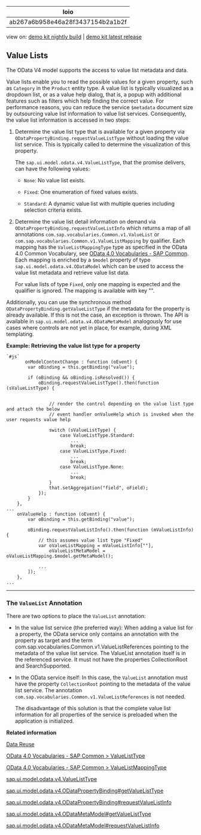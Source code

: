 <!-- loioab267a6b958e46a28f3437154b2a1b2f -->

| loio |
| -----|
| ab267a6b958e46a28f3437154b2a1b2f |

<div id="loio">

view on: [demo kit nightly build](https://openui5nightly.hana.ondemand.com/#/topic/ab267a6b958e46a28f3437154b2a1b2f) | [demo kit latest release](https://openui5.hana.ondemand.com/#/topic/ab267a6b958e46a28f3437154b2a1b2f)</div>

## Value Lists

The OData V4 model supports the access to value list metadata and data.

Value lists enable you to read the possible values for a given property, such as `Category` in the `Product` entity type. A value list is typically visualized as a dropdown list, or as a value help dialog, that is, a popup with additional features such as filters which help finding the correct value. For performance reasons, you can reduce the service `$metadata` document size by outsourcing value list information to value list services. Consequently, the value list information is accessed in two steps:

1.  Determine the value list type that is available for a given property via `ODataPropertyBinding.requestValueListType` without loading the value list service. This is typically called to determine the visualization of this property.

    The `sap.ui.model.odata.v4.ValueListType`, that the promise delivers, can have the following values:

    -   `None`: No value list exists.

    -   `Fixed`: One enumeration of fixed values exists.

    -   `Standard`: A dynamic value list with multiple queries including selection criteria exists.

2.  Determine the value list detail information on demand via `ODataPropertyBinding.requestValueListInfo` which returns a map of all annotations `com.sap.vocabularies.Common.v1.ValueList` or `com.sap.vocabularies.Common.v1.ValueListMapping` by qualifier. Each mapping has the `ValueListMappingType` type as specified in the OData 4.0 Common Vocabulary, see [OData 4.0 Vocabularies - SAP Common](https://wiki.scn.sap.com/wiki/display/EmTech/OData+4.0+Vocabularies+-+SAP+Common#ValueListMappingType). Each mapping is enriched by a `$model` property of type `sap.ui.model.odata.v4.ODataModel` which can be used to access the value list metadata and retrieve value list data.

    For value lists of type `Fixed`, only one mapping is expected and the qualifier is ignored. The mapping is available with key "".


Additionally, you can use the synchronous method `ODataPropertyBinding.getValueListType` if the metadata for the property is already available. If this is not the case, an exception is thrown. The API is available in `sap.ui.model.odata.v4.ODataMetaModel` analogously for use cases where controls are not yet in place, for example, during XML templating.

**Example: Retrieving the value list type for a property**

```
`#js`   
       onModelContextChange : function (oEvent) {
        var oBinding = this.getBinding("value");
 
        if (oBinding && oBinding.isResolved()) {
            oBinding.requestValueListType().then(function (sValueListType) {
 
 
                // render the control depending on the value list type and attach the below
                // event handler onValueHelp which is invoked when the user requests value help
 
                switch (sValueListType) {
                    case ValueListType.Standard:
                        ...
                        break;
                    case ValueListType.Fixed:
                        ...
                        break;
                    case ValueListType.None:
                        ...
                        break;
                }
                that.setAggregation("field", oField);
            });
        }
    },
...
    onValueHelp : function (oEvent) {
        var oBinding = this.getBinding("value");
 
        oBinding.requestValueListInfo().then(function (mValueListInfo) {
            // this assumes value list type "Fixed"
            var oValueListMapping = mValueListInfo[""],
                oValueListMetaModel = oValueListMapping.$model.getMetaModel();
  
            ...
        ]);
    },
...
```

***

<a name="loioab267a6b958e46a28f3437154b2a1b2f__section_azb_gwg_jfb"/>

### The `ValueList` Annotation

There are two options to place the `ValueList` annotation:

-   In the value list service \(the preferred way\): When adding a value list for a property, the OData service only contains an annotation with the property as target and the term com.sap.vocabularies.Common.v1.ValueListReferences pointing to the metadata of the value list service. The ValueList annotation itself is in the referenced service. It must not have the properties CollectionRoot and SearchSupported.

-   In the OData service itself: In this case, the `ValueList` annotation must have the property `CollectionRoot` pointing to the metadata of the value list service. The annotation `com.sap.vocabularies.Common.v1.ValueListReferences` is not needed.

    The disadvantage of this solution is that the complete value list information for all properties of the service is preloaded when the application is initialized.


**Related information**  


[Data Reuse](Data_Reuse_648e360.md)

[OData 4.0 Vocabularies - SAP Common \> ValueListType](https://wiki.scn.sap.com/wiki/display/EmTech/OData+4.0+Vocabularies+-+SAP+Common#ValueListType)

[OData 4.0 Vocabularies - SAP Common \> ValueListMappingType](https://wiki.scn.sap.com/wiki/display/EmTech/OData+4.0+Vocabularies+-+SAP+Common#ValueListMappingType)

[sap.ui.model.odata.v4.ValueListType](https://openui5.hana.ondemand.com/#docs/api/symbols/sap.ui.model.odata.v4.ValueListType.html)

[sap.ui.model.odata.v4.ODataPropertyBinding\#getValueListType](https://openui5.hana.ondemand.com/#/api/sap.ui.model.odata.v4.ODataPropertyBinding/methods/getValueListType)

[sap.ui.model.odata.v4.ODataPropertyBinding\#requestValueListInfo](https://openui5.hana.ondemand.com/#/api/sap.ui.model.odata.v4.ODataPropertyBinding/methods/requestValueListInfo)

[sap.ui.model.odata.v4.ODataMetaModel\#getValueListType](https://openui5.hana.ondemand.com/#/api/sap.ui.model.odata.v4.ODataMetaModel/methods/getValueListType)

[sap.ui.model.odata.v4.ODataMetaModel\#requestValueListInfo](https://openui5.hana.ondemand.com/#/api/sap.ui.model.odata.v4.ODataMetaModel/methods/requestValueListInfo)

